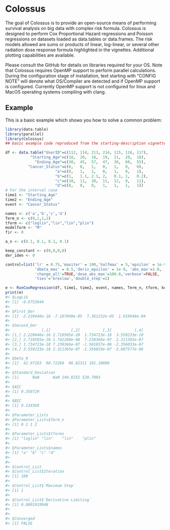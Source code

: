 
<!-- README.md is generated from README.Rmd. Please edit that file -->

# Colossus

The goal of Colossus is to provide an open-source means of performing
survival analysis on big data with complex risk formula. Colossus is
designed to perform Cox Proportional Hazard regressions and Poisson
regressions on datasets loaded as data.tables or data.frames. The risk
models allowed are sums or products of linear, log-linear, or several
other radiation dose response formula highlighted in the vignettes.
Additional plotting capabilities are available.

Please consult the GitHub for details on libraries required for your OS.
Note that Colossus requires OpenMP support to perform parallel
calculations. During the configuration stage of installation, text
starting with “CONFIG NOTE” will denote what OS/Compiler are detected
and if OpenMP support is configured. Currently OpenMP support is not
configured for linux and MacOS operating systems compiling with clang.

## Example

This is a basic example which shows you how to solve a common problem:

``` r
library(data.table)
library(parallel)
library(Colossus)
## basic example code reproduced from the starting-description vignette

df <- data.table("UserID"=c(112, 114, 213, 214, 115, 116, 117),
           "Starting_Age"=c(18,  20,  18,  19,  21,  20,  18),
             "Ending_Age"=c(30,  45,  57,  47,  36,  60,  55),
          "Cancer_Status"=c(0,   0,   1,   0,   1,   0,   0),
                      "a"=c(0,   1,   1,   0,   1,   0,   1),
                      "b"=c(1,   1.1, 2.1, 2,   0.1, 1,   0.2),
                      "c"=c(10,  11,  10,  11,  12,  9,   11),
                      "d"=c(0,   0,   0,   1,   1,   1,   1))
# For the interval case
time1 <- "Starting_Age"
time2 <- "Ending_Age"
event <- "Cancer_Status"

names <- c('a','b','c','d')
Term_n <- c(0,1,1,2)
tform <- c("loglin","lin","lin","plin")
modelform <- "M"
fir <- 0

a_n <- c(0.1, 0.1, 0.1, 0.1)

keep_constant <- c(0,0,0,0)
der_iden <- 0

control=list('lr' = 0.75,'maxiter' = 100,'halfmax' = 5,'epsilon' = 1e-9,
             'dbeta_max' = 0.5,'deriv_epsilon' = 1e-9, 'abs_max'=1.0,
             'change_all'=TRUE,'dose_abs_max'=100.0,'verbose'=FALSE,
             'ties'='breslow','double_step'=1)

e <- RunCoxRegression(df, time1, time2, event, names, Term_n, tform, keep_constant, a_n, modelform, fir, der_iden, control)
print(e)
#> $LogLik
#> [1] -0.6753644
#> 
#> $First_Der
#> [1] -2.220446e-16 -7.187040e-05  7.361232e-05  1.919948e-04
#> 
#> $Second_Der
#>              [,1]         [,2]          [,3]          [,4]
#> [1,] 2.220446e-16 2.710505e-20  1.734723e-18  3.559233e-18
#> [2,] 2.710505e-20 1.742209e-08  7.238366e-07  2.311365e-07
#> [3,] 1.734723e-18 7.238366e-07 -1.501037e-06 -2.356033e-07
#> [4,] 3.559233e-18 2.311365e-07 -2.356033e-07 -3.687577e-06
#> 
#> $beta_0
#> [1]  42.97183  98.72266  96.82311 101.10000
#> 
#> $Standard_Deviation
#> [1]      NaN      NaN 240.8255 520.7003
#> 
#> $AIC
#> [1] 9.350729
#> 
#> $BIC
#> [1] 9.134369
#> 
#> $Parameter_Lists
#> $Parameter_Lists$Term_n
#> [1] 0 1 1 2
#> 
#> $Parameter_Lists$tforms
#> [1] "loglin" "lin"    "lin"    "plin"  
#> 
#> $Parameter_Lists$names
#> [1] "a" "b" "c" "d"
#> 
#> 
#> $Control_List
#> $Control_List$Iteration
#> [1] 100
#> 
#> $Control_List$`Maximum Step`
#> [1] 1
#> 
#> $Control_List$`Derivative Limiting`
#> [1] 0.0001919948
#> 
#> 
#> $Converged
#> [1] FALSE
```

